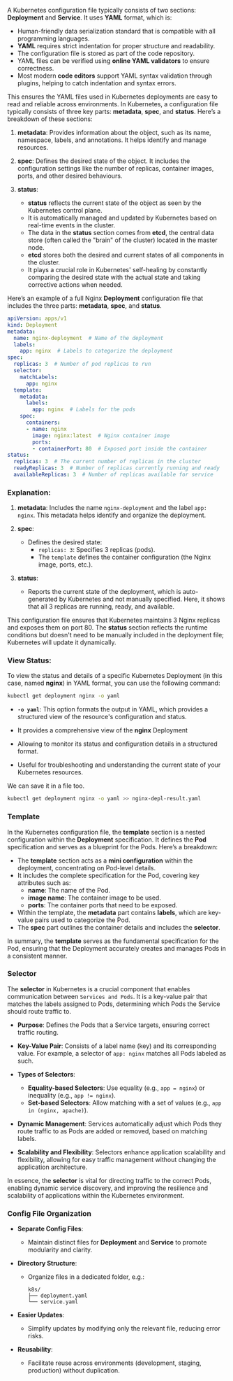 A Kubernetes configuration file typically consists of two sections: **Deployment** and **Service**. It uses **YAML** format, which is:

- Human-friendly data serialization standard that is compatible with all programming languages.
- **YAML** requires strict indentation for proper structure and readability.
- The configuration file is stored as part of the code repository.
- YAML files can be verified using **online YAML validators** to ensure correctness.
- Most modern **code editors** support YAML syntax validation through plugins, helping to catch indentation and syntax errors. 

This ensures the YAML files used in Kubernetes deployments are easy to read and reliable across environments.
In Kubernetes, a configuration file typically consists of three key parts: **metadata**, **spec**, and **status**. Here’s a breakdown of these sections:

1. **metadata**: Provides information about the object, such as its name, namespace, labels, and annotations. It helps identify and manage resources.
   
2. **spec**: Defines the desired state of the object. It includes the configuration settings like the number of replicas, container images, ports, and other desired behaviours.

3. **status**:
   - **status** reflects the current state of the object as seen by the Kubernetes control plane.
   - It is automatically managed and updated by Kubernetes based on real-time events in the cluster.
   - The data in the **status** section comes from **etcd**, the central data store (often called the "brain" of the cluster) located in the master node.
   - **etcd** stores both the desired and current states of all components in the cluster.
   - It plays a crucial role in Kubernetes' self-healing by constantly comparing the desired state with the actual state and taking corrective actions when needed.

Here’s an example of a full Nginx **Deployment** configuration file that includes the three parts: **metadata**, **spec**, and **status**.

```yaml
apiVersion: apps/v1
kind: Deployment
metadata:
  name: nginx-deployment  # Name of the deployment
  labels:
    app: nginx  # Labels to categorize the deployment
spec:
  replicas: 3  # Number of pod replicas to run
  selector:
    matchLabels:
      app: nginx
  template:
    metadata:
      labels:
        app: nginx  # Labels for the pods
    spec:
      containers:
      - name: nginx
        image: nginx:latest  # Nginx container image
        ports:
        - containerPort: 80  # Exposed port inside the container
status:
  replicas: 3  # The current number of replicas in the cluster
  readyReplicas: 3  # Number of replicas currently running and ready
  availableReplicas: 3  # Number of replicas available for service
```

### Explanation:
1. **metadata**: Includes the name `nginx-deployment` and the label `app: nginx`. This metadata helps identify and organize the deployment.
   
2. **spec**:
   - Defines the desired state:
     - `replicas: 3`: Specifies 3 replicas (pods).
     - The `template` defines the container configuration (the Nginx image, ports, etc.).

3. **status**:
   - Reports the current state of the deployment, which is auto-generated by Kubernetes and not manually specified. Here, it shows that all 3 replicas are running, ready, and available.

This configuration file ensures that Kubernetes maintains 3 Nginx replicas and exposes them on port 80. The **status** section reflects the runtime conditions but doesn't need to be manually included in the deployment file; Kubernetes will update it dynamically.

### View Status:
To view the status and details of a specific Kubernetes Deployment (in this case, named **nginx**) in YAML format, you can use the following command:

```bash
kubectl get deployment nginx -o yaml
```
- **`-o yaml`**: This option formats the output in YAML, which provides a structured view of the resource's configuration and status.

- It provides a comprehensive view of the **nginx** Deployment
- Allowing to monitor its status and configuration details in a structured format. 
- Useful for troubleshooting and understanding the current state of your Kubernetes resources.

We can save it in a file too.
```bash
kubectl get deployment nginx -o yaml >> nginx-depl-result.yaml
```

### Template

In the Kubernetes configuration file, the **template** section is a nested configuration within the **Deployment** specification. It defines the **Pod** specification and serves as a blueprint for the Pods. Here’s a breakdown:

- The **template** section acts as a **mini configuration** within the deployment, concentrating on Pod-level details.
- It includes the complete specification for the Pod, covering key attributes such as:
  - **name**: The name of the Pod.
  - **image name**: The container image to be used.
  - **ports**: The container ports that need to be exposed.
- Within the template, the **metadata** part contains **labels**, which are key-value pairs used to categorize the Pod.
- The **spec** part outlines the container details and includes the **selector**.

In summary, the **template** serves as the fundamental specification for the Pod, ensuring that the Deployment accurately creates and manages Pods in a consistent manner.

### Selector

The **selector** in Kubernetes is a crucial component that enables communication between `Services and Pods`. It is a key-value pair that matches the labels assigned to Pods, determining which Pods the Service should route traffic to.

- **Purpose**: Defines the Pods that a Service targets, ensuring correct traffic routing.
  
- **Key-Value Pair**: Consists of a label name (key) and its corresponding value. For example, a selector of `app: nginx` matches all Pods labeled as such.

- **Types of Selectors**:
  - **Equality-based Selectors**: Use equality (e.g., `app = nginx`) or inequality (e.g., `app != nginx`).
  - **Set-based Selectors**: Allow matching with a set of values (e.g., `app in (nginx, apache)`).

- **Dynamic Management**: Services automatically adjust which Pods they route traffic to as Pods are added or removed, based on matching labels.

- **Scalability and Flexibility**: Selectors enhance application scalability and flexibility, allowing for easy traffic management without changing the application architecture.

In essence, the **selector** is vital for directing traffic to the correct Pods, enabling dynamic service discovery, and improving the resilience and scalability of applications within the Kubernetes environment.

### Config File Organization

- **Separate Config Files**: 
  - Maintain distinct files for **Deployment** and **Service** to promote modularity and clarity.

- **Directory Structure**: 
  - Organize files in a dedicated folder, e.g.:
    ```
    k8s/
    ├── deployment.yaml
    └── service.yaml
    ```

- **Easier Updates**: 
  - Simplify updates by modifying only the relevant file, reducing error risks.

- **Reusability**: 
  - Facilitate reuse across environments (development, staging, production) without duplication.

